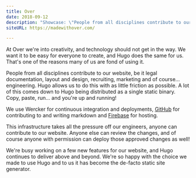 ```yaml
---
title: Over
date: 2018-09-12
description: "Showcase: \"People from all disciplines contribute to our website; Hugo’s single static binary makes that possible.\""
siteURL: https://madewithover.com/

---
```


At Over we're into creativity, and technology should not get in the way. We want it to be easy for everyone to create, and Hugo does the same for us. That's one of the reasons many of us are fond of using it.

People from all disciplines contribute to our website, be it legal documentation, layout and design, recruiting, marketing and of course… engineering. Hugo allows us to do this with as little friction as possible. A lot of this comes down to Hugo being distributed as a single static binary. Copy, paste, run... and you're up and running!

We use Wercker for continuous integration and deployments, [GitHub](https://github.com/) for contributing to and writing markdown and [Firebase](https://firebase.google.com/docs/hosting/) for hosting.

This infrastructure takes all the pressure off our engineers, anyone can contribute to our website. Anyone else can review the changes, and of course anyone with permission can deploy those approved changes as well!

We're busy working on a few new features for our website, and Hugo continues to deliver above and beyond. We're so happy with the choice we made to use Hugo and to us it has become the de-facto static site generator.